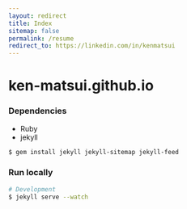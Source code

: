 ```yaml
---
layout: redirect
title: Index
sitemap: false
permalink: /resume
redirect_to: https://linkedin.com/in/kenmatsui
---
```


# ken-matsui.github.io

### Dependencies
* Ruby
* jekyll

```bash
$ gem install jekyll jekyll-sitemap jekyll-feed
```

### Run locally
```bash
# Development
$ jekyll serve --watch
```
